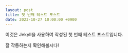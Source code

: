 ```yaml
---
layout: post
title: 첫 번째 테스트 포스트
date: 2023-10-27 10:00:00 +0900
---
```


이것은 Jekyll을 사용하여 작성된 첫 번째 테스트 포스트입니다.

잘 작동하는지 확인해봅시다! 